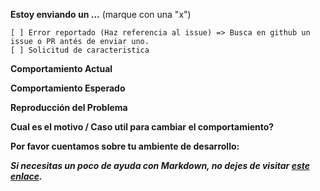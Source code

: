 **Estoy enviando un ...**  (marque con una "x")
```
[ ] Error reportado (Haz referencia al issue) => Busca en github un issue o PR antés de enviar uno.
[ ] Solicitud de caracteristica
```

**Comportamiento Actual** 
<!-- Describe como aparece el bug. -->


**Comportamiento Esperado**
<!-- Describe como es el comportamiento esperado sin el bug. -->


**Reproducción del Problema**
<!-- Si el comportamiento actual es un bug, o puedes ilustrar mejor la caracteristica solicita con un ejemplo, por favor provee los pasos a seguir para reproducirlo, y si es posible, una pequeña demostración de el problema puede usar  https://plnkr.co u otro similar.-->


**Cual es el motivo / Caso util para cambiar el comportamiento?**
<!-- Describe el motivo o el caso util -->


**Por favor cuentamos sobre tu ambiente de desarrollo:**
<!--Sistema Operativo, IDE, package manager, HTTP server, ... -->


**_Si necesitas un poco de ayuda con Markdown, no dejes de visitar [este enlace](https://guides.github.com/features/mastering-markdown/)._**
